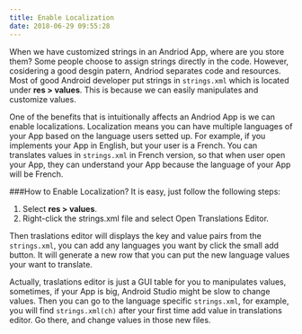 ```yaml
---
title: Enable Localization
date: 2018-06-29 09:55:28
---
```


When we have customized strings in an Andriod App, where are you store them? Some people choose to assign strings directly in the code. However, cosidering a good desgin patern, Andriod separates code and resources. Most of good Android developer put strings in `strings.xml` which is located under __res > values__. This is because we can easily manipulates and customize values.

One of the benefits that is intuitionally affects an Andriod App is we can enable localizations. Localization means you can have multiple languages of your App based on the language users setted up. For example, if you implements your App in English, but your user is a French. You can translates values in `strings.xml` in French version, so that when user open your App, they can understand your App because the language of your App will be French.

###How to Enable Localization?
It is easy, just follow the following steps:

1. Select __res > values__.
2. Right-click the strings.xml file and select Open Translations Editor.

Then traslations editor will displays the key and value pairs from the `strings.xml`, you can add any languages you want by click the small add button. It will generate a new row that you can put the new language values your want to translate.

Actually, traslations editor is just a GUI table for you to manipulates values, sometimes, if your App is big, Android Studio might be slow to change values. Then you can go to the language specific `strings.xml`, for example, you will find `strings.xml(ch)` after your first time add value in translations editor. Go there, and change values in those new files.